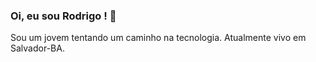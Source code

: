 ### Oi, eu sou Rodrigo !  👋

Sou um jovem tentando um caminho na tecnologia. Atualmente vivo em Salvador-BA.

<!-- **simpleCod3r/simplecod3r** is a ✨ _special_ ✨ repository because its `README.md` (this file) appears on your GitHub profile. 

- 🔭 Tentando desenvolver habilidades que me tornem um desenvolvedor profissional.
- 🌱 Atualmente aprendendo: Algoritmo e Estrutura de dados + Manipuladores Robóticos com ROS2.
- 👯 Procuro parcerias que me ajudem em meus objetivos.
- 💬 Pergunte-me sobre o universo. 
- 📫 Contato: simplecod3r@gmail.com
- 😄 Pronomes: ele/dele
- ⚡ Acompanhe-me na [Twitch](https://www.twitch.tv/principemaluco): LiveCode e batepapo aos **Sábados 13:30**
- 🤔 I’m looking for help with ... -->
